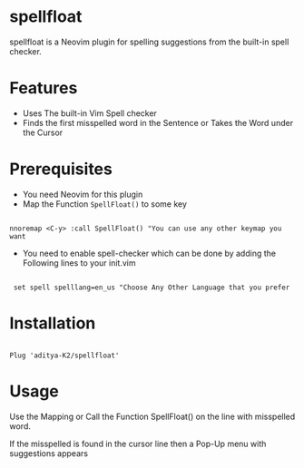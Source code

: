 # spellfloat

spellfloat is a Neovim plugin for spelling suggestions from the built-in spell checker.

# Features

- Uses The built-in Vim Spell checker
- Finds the first misspelled word in the Sentence or Takes the Word under the Cursor

# Prerequisites

- You need Neovim for this plugin
- Map the Function `SpellFloat()` to some key

```vim

nnoremap <C-y> :call SpellFloat() "You can use any other keymap you want

```
- You need to enable spell-checker which can be done by adding the Following lines to your init.vim

```vim

 set spell spelllang=en_us "Choose Any Other Language that you prefer

```
# Installation

```vim

Plug 'aditya-K2/spellfloat'

```

# Usage

Use the Mapping or Call the Function SpellFloat() on the line with misspelled word.

If the misspelled is found in the cursor line then a Pop-Up menu with suggestions appears
